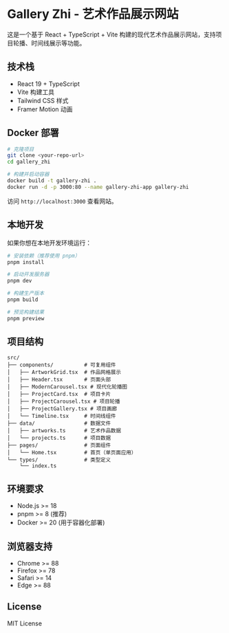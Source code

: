 # Gallery Zhi - 艺术作品展示网站

这是一个基于 React + TypeScript + Vite 构建的现代艺术作品展示网站，支持项目轮播、时间线展示等功能。

## 技术栈

- React 19 + TypeScript
- Vite 构建工具
- Tailwind CSS 样式
- Framer Motion 动画

## Docker 部署

```bash
# 克隆项目
git clone <your-repo-url>
cd gallery_zhi

# 构建并启动容器
docker build -t gallery-zhi .
docker run -d -p 3000:80 --name gallery-zhi-app gallery-zhi
```

访问 `http://localhost:3000` 查看网站。

## 本地开发

如果你想在本地开发环境运行：

```bash
# 安装依赖（推荐使用 pnpm）
pnpm install

# 启动开发服务器
pnpm dev

# 构建生产版本
pnpm build

# 预览构建结果
pnpm preview
```

## 项目结构

```
src/
├── components/          # 可复用组件
│   ├── ArtworkGrid.tsx  # 作品网格展示
│   ├── Header.tsx       # 页面头部
│   ├── ModernCarousel.tsx # 现代化轮播图
│   ├── ProjectCard.tsx  # 项目卡片
│   ├── ProjectCarousel.tsx # 项目轮播
│   ├── ProjectGallery.tsx # 项目画廊
│   └── Timeline.tsx     # 时间线组件
├── data/                # 数据文件
│   ├── artworks.ts      # 艺术作品数据
│   └── projects.ts      # 项目数据
├── pages/               # 页面组件
│   └── Home.tsx         # 首页（单页面应用）
└── types/               # 类型定义
    └── index.ts
```

## 环境要求

- Node.js >= 18
- pnpm >= 8 (推荐)
- Docker >= 20 (用于容器化部署)

## 浏览器支持

- Chrome >= 88
- Firefox >= 78
- Safari >= 14
- Edge >= 88

## License

MIT License